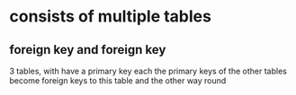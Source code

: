 # consists of multiple tables

## foreign key and foreign key

3 tables, with have a primary key each
the primary keys of the other tables become foreign keys to this table and the other way round

